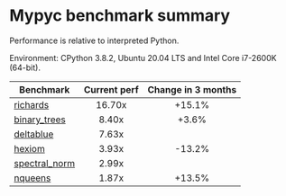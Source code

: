 # Mypyc benchmark summary

Performance is relative to interpreted Python.

Environment: CPython 3.8.2, Ubuntu 20.04 LTS and Intel Core i7-2600K (64-bit).

| Benchmark | Current perf | Change in 3 months |
| --- | :---: | :---: |
| [richards](benchmarks/richards.md) | 16.70x | +15.1% |
| [binary_trees](benchmarks/binary_trees.md) | 8.40x | +3.6% |
| [deltablue](benchmarks/deltablue.md) | 7.63x |  |
| [hexiom](benchmarks/hexiom.md) | 3.93x | -13.2% |
| [spectral_norm](benchmarks/spectral_norm.md) | 2.99x |  |
| [nqueens](benchmarks/nqueens.md) | 1.87x | +13.5% |
